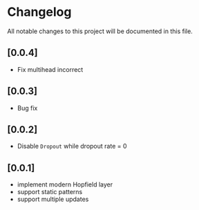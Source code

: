 # Changelog

All notable changes to this project will be documented in this file.

## [0.0.4]

- Fix multihead incorrect

## [0.0.3]

- Bug fix

## [0.0.2]

- Disable `Dropout` while dropout rate = 0

## [0.0.1]

- implement modern Hopfield layer
- support static patterns
- support multiple updates
